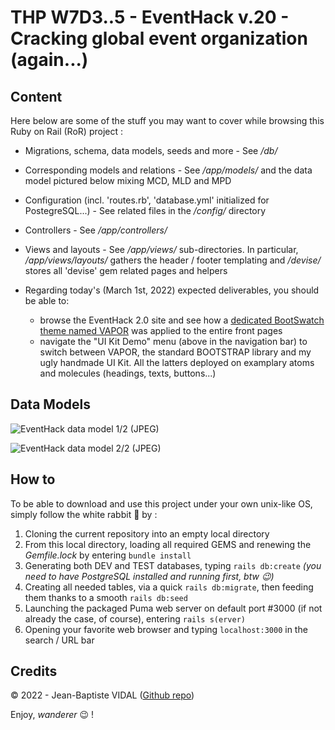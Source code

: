 # THP W7D3..5 - EventHack v.20 - Cracking global event organization (again...)

## Content

Here below are some of the stuff you may want to cover while browsing this Ruby on Rail (RoR) project :

* Migrations, schema, data models, seeds and more - See _/db/_

* Corresponding models and relations - See _/app/models/_ and the data model pictured below mixing MCD, MLD and MPD

* Configuration (incl. 'routes.rb', 'database.yml' initialized for PostegreSQL...) - See related files in the _/config/_ directory

* Controllers - See _/app/controllers/_

* Views and layouts - See _/app/views/_ sub-directories. In particular, _/app/views/layouts/_ gathers the header / footer templating and _/devise/_ stores all 'devise' gem related pages and helpers

* Regarding today's (March 1st, 2022) expected deliverables, you should be able to:
  * browse the EventHack 2.0 site and see how a [dedicated BootSwatch theme named VAPOR](https://bootswatch.com/vapor/) was applied to the entire front pages
  * navigate the "UI Kit Demo" menu (above in the navigation bar) to switch between VAPOR, the standard BOOTSTRAP library and my ugly handmade UI Kit. All the latters deployed on examplary atoms and molecules (headings, texts, buttons...)

## Data Models

![EventHack data model 1/2 (JPEG)](db/MCD.png?raw=true "EventHack conceptual data model")

![EventHack data model 2/2 (JPEG)](db/MLD.png?raw=true "EventHack logical data model")

## How to

To be able to download and use this project under your own unix-like OS, simply follow the white rabbit :rabbit2: by :
1. Cloning the current repository into an empty local directory
2. From this local directory, loading all required GEMS and renewing the _Gemfile.lock_ by entering ```bundle install```
3. Generating both DEV and TEST databases, typing ```rails db:create``` _(you need to have PostgreSQL installed and running first, btw :wink:)_
4. Creating all needed tables, via a quick ```rails db:migrate```, then feeding them thanks to a smooth ```rails db:seed```
5. Launching the packaged Puma web server on default port #3000 (if not already the case, of course), entering ```rails s(erver)```
6. Opening your favorite web browser and typing ```localhost:3000``` in the search / URL bar

## Credits
&copy; 2022 - Jean-Baptiste VIDAL ([Github repo](https://github.com/GibbZ-78))

Enjoy, _wanderer_ :wink: !  